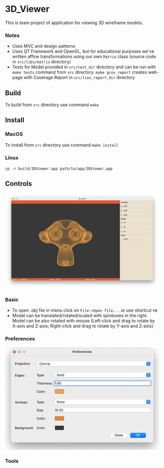 # 3D_Viewer
This is team project of application for viewing 3D wireframe models. 
### Notes
- Uses MVC and design patterns
- Uses QT Framework and OpenGL, but for educational purposes we've written affine transformations using our own `Matrix` class (source code in `src/libs/matrix` directory)
- Tests for Model provided in `src/test_dir` directory and can be run with `make tests` command from `src` directory. `make gcov_report` creates web-page with Coverage Report in `src/lcov_report_dir` directory

## Build
To build from `src` directory use command `make`

## Install
### MacOS
To install from `src` directory use command `make install`
### Linux
`cp -r build/3DViewer.app path/to/app/3DViewer.app`

## Controls
![3dviewer](misc/images/3DViewer.png)
### Basic
- To open .obj file in menu click on `File->Open file...` or use shortcut `⌘N`
- Model can be translated/rotated/scaled with spinboxes in the right. Model can be also rotated with mouse (Left-click and drag to rotate by X-axis and Z-axis; Right-click and drag to rotate by Y-axis and Z-axis)
### Preferences
![Preferences](misc/images/Preferences.jpeg)
### Tools
